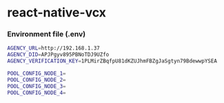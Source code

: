 # react-native-vcx

### Environment file (.env)

```bash
AGENCY_URL=http://192.168.1.37
AGENCY_DID=APJPgyv895PBNoTDJ9UZfo
AGENCY_VERIFICATION_KEY=1PLMirZBqfpU81dKZUJhmFBZgJaSgtyn79BdewwpYSEA

POOL_CONFIG_NODE_1=
POOL_CONFIG_NODE_2=
POOL_CONFIG_NODE_3=
POOL_CONFIG_NODE_4=
```
